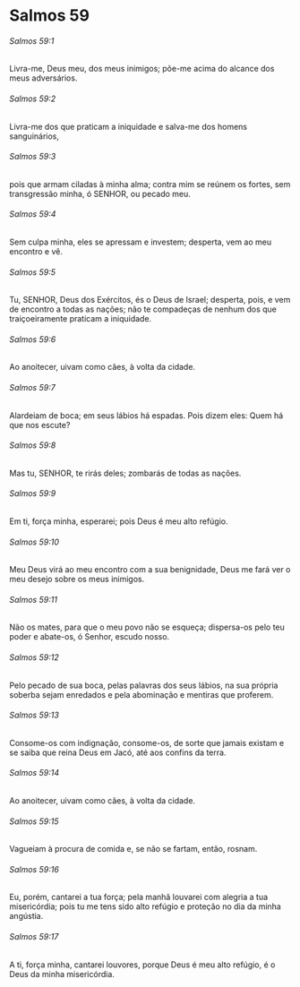 # Salmos 59

###### Salmos 59:1

Livra-me, Deus meu, dos meus inimigos; põe-me acima do alcance dos meus adversários.

###### Salmos 59:2

Livra-me dos que praticam a iniquidade e salva-me dos homens sanguinários,

###### Salmos 59:3

pois que armam ciladas à minha alma; contra mim se reúnem os fortes, sem transgressão minha, ó SENHOR, ou pecado meu.

###### Salmos 59:4

Sem culpa minha, eles se apressam e investem; desperta, vem ao meu encontro e vê.

###### Salmos 59:5

Tu, SENHOR, Deus dos Exércitos, és o Deus de Israel; desperta, pois, e vem de encontro a todas as nações; não te compadeças de nenhum dos que traiçoeiramente praticam a iniquidade.

###### Salmos 59:6

Ao anoitecer, uivam como cães, à volta da cidade.

###### Salmos 59:7

Alardeiam de boca; em seus lábios há espadas. Pois dizem eles: Quem há que nos escute?

###### Salmos 59:8

Mas tu, SENHOR, te rirás deles; zombarás de todas as nações.

###### Salmos 59:9

Em ti, força minha, esperarei; pois Deus é meu alto refúgio.

###### Salmos 59:10

Meu Deus virá ao meu encontro com a sua benignidade, Deus me fará ver o meu desejo sobre os meus inimigos.

###### Salmos 59:11

Não os mates, para que o meu povo não se esqueça; dispersa-os pelo teu poder e abate-os, ó Senhor, escudo nosso.

###### Salmos 59:12

Pelo pecado de sua boca, pelas palavras dos seus lábios, na sua própria soberba sejam enredados e pela abominação e mentiras que proferem.

###### Salmos 59:13

Consome-os com indignação, consome-os, de sorte que jamais existam e se saiba que reina Deus em Jacó, até aos confins da terra.

###### Salmos 59:14

Ao anoitecer, uivam como cães, à volta da cidade.

###### Salmos 59:15

Vagueiam à procura de comida e, se não se fartam, então, rosnam.

###### Salmos 59:16

Eu, porém, cantarei a tua força; pela manhã louvarei com alegria a tua misericórdia; pois tu me tens sido alto refúgio e proteção no dia da minha angústia.

###### Salmos 59:17

A ti, força minha, cantarei louvores, porque Deus é meu alto refúgio, é o Deus da minha misericórdia.


